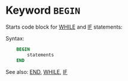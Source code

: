 # Keyword `BEGIN`

Starts code block for [WHILE](While) and [IF](If) statements:

Syntax:
```sql
    BEGIN
        statements
    END
```

See also: [END](End), [WHILE](While), [IF](If)